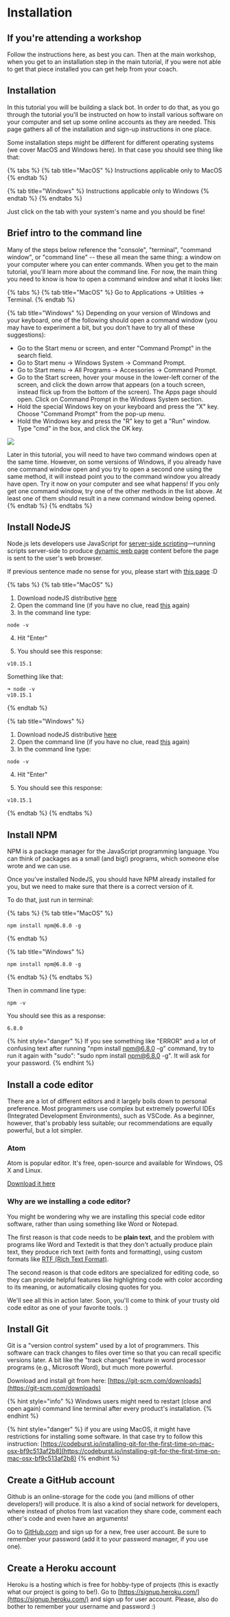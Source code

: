 # Installation

## If you're attending a workshop <a id="if-youre-attending-a-workshop"></a>

Follow the instructions here, as best you can. Then at the main workshop, when you get to an installation step in the main tutorial, if you were not able to get that piece installed you can get help from your coach.

## Installation

In this tutorial you will be building a slack bot. In order to do that, as you go through the tutorial you'll be instructed on how to install various software on your computer and set up some online accounts as they are needed. This page gathers all of the installation and sign-up instructions in one place.

Some installation steps might be different for different operating systems \(we cover MacOS and Windows here\). In that case you should see thing like that:

{% tabs %}
{% tab title="MacOS" %}
Instructions applicable only to MacOS
{% endtab %}

{% tab title="Windows" %}
Instructions applicable only to Windows
{% endtab %}
{% endtabs %}

Just click on the tab with your system's name and you should be fine!

## Brief intro to the command line <a id="brief-intro-to-the-command-line"></a>

Many of the steps below reference the "console", "terminal", "command window", or "command line" -- these all mean the same thing: a window on your computer where you can enter commands. When you get to the main tutorial, you'll learn more about the command line. For now, the main thing you need to know is how to open a command window and what it looks like:  


{% tabs %}
{% tab title="MacOS" %}
Go to Applications → Utilities → Terminal.
{% endtab %}

{% tab title="Windows" %}
Depending on your version of Windows and your keyboard, one of the following should open a command window \(you may have to experiment a bit, but you don't have to try all of these suggestions\):

* Go to the Start menu or screen, and enter "Command Prompt" in the search field.
* Go to Start menu → Windows System → Command Prompt.
* Go to Start menu → All Programs → Accessories → Command Prompt.
* Go to the Start screen, hover your mouse in the lower-left corner of the screen, and click the down arrow that appears \(on a touch screen, instead flick up from the bottom of the screen\). The Apps page should open. Click on Command Prompt in the Windows System section.
* Hold the special Windows key on your keyboard and press the "X" key. Choose "Command Prompt" from the pop-up menu.
* Hold the Windows key and press the "R" key to get a "Run" window. Type "cmd" in the box, and click the OK key.

![](.gitbook/assets/windows-plus-r.png)

Later in this tutorial, you will need to have two command windows open at the same time. However, on some versions of Windows, if you already have one command window open and you try to open a second one using the same method, it will instead point you to the command window you already have open. Try it now on your computer and see what happens! If you only get one command window, try one of the other methods in the list above. At least one of them should result in a new command window being opened.
{% endtab %}
{% endtabs %}

## Install NodeJS

Node.js lets developers use JavaScript for [server-side scripting](https://en.wikipedia.org/wiki/Server-side_scripting)—running scripts server-side to produce [dynamic web page](https://en.wikipedia.org/wiki/Dynamic_web_page) content before the page is sent to the user's web browser.

If previous sentence made no sense for you, please start with [this page](https://tutorial.djangogirls.org/en/how_the_internet_works/) :D

{% tabs %}
{% tab title="MacOS" %}
1. Download nodeJS distributive [here](https://nodejs.org/dist/v10.15.1/node-v10.15.1.pkg)
2. Open the command line \(if you have no clue, read [this](https://kiote1.gitbook.io/slackbotworkshop/more-info#brief-intro-to-the-command-line) again\)
3. In the command line type:

```text
node -v
```

4. Hit "Enter"

5. You should see this response:

```text
v10.15.1
```

Something like that:

```text
➜ node -v
v10.15.1
```
{% endtab %}

{% tab title="Windows" %}
1. Download nodeJS distributive [here](https://nodejs.org/dist/v10.15.1/node-v10.15.1-x64.msi)
2. Open the command line \(if you have no clue, read [this](https://kiote1.gitbook.io/slackbotworkshop/~/drafts/-LZ9oZ1zsvxmvkO4i5nG/primary/more-info#brief-intro-to-the-command-line) again\)
3. In the command line type:

```text
node -v
```

4. Hit "Enter"

5. You should see this response:

```text
v10.15.1
```
{% endtab %}
{% endtabs %}

## Install NPM

NPM is a package manager for the JavaScript programming language. You can think of packages as a small \(and big!\) programs, which someone else wrote and we can use. 

Once you've installed NodeJS, you should have NPM already installed for you, but we need to make sure that there is a correct version of it.

To do that, just run in terminal:

{% tabs %}
{% tab title="MacOS" %}
```text
npm install npm@6.8.0 -g
```
{% endtab %}

{% tab title="Windows" %}
```
npm install npm@6.8.0 -g
```
{% endtab %}
{% endtabs %}

Then in command line type:

```text
npm -v
```

You should see this as a response:

```text
6.8.0
```

{% hint style="danger" %}
If you see something like "ERROR" and a lot of confusing text after running "npm install npm@6.8.0 -g" command, try to run it again with "sudo": "sudo npm install npm@6.8.0 -g". It will ask for your password.
{% endhint %}

## Install a code editor <a id="install-a-code-editor"></a>

There are a lot of different editors and it largely boils down to personal preference. Most programmers use complex but extremely powerful IDEs \(Integrated Development Environments\), such as VSCode. As a beginner, however, that's probably less suitable; our recommendations are equally powerful, but a lot simpler.

### Atom

Atom is popular editor. It's free, open-source and available for Windows, OS X and Linux. 

[Download it here](https://atom.io/)  


### Why are we installing a code editor? <a id="why-are-we-installing-a-code-editor"></a>

You might be wondering why we are installing this special code editor software, rather than using something like Word or Notepad.

The first reason is that code needs to be **plain text**, and the problem with programs like Word and Textedit is that they don't actually produce plain text, they produce rich text \(with fonts and formatting\), using custom formats like [RTF \(Rich Text Format\)](https://en.wikipedia.org/wiki/Rich_Text_Format).

The second reason is that code editors are specialized for editing code, so they can provide helpful features like highlighting code with color according to its meaning, or automatically closing quotes for you.

We'll see all this in action later. Soon, you'll come to think of your trusty old code editor as one of your favorite tools. :\)

## Install Git <a id="install-git"></a>

Git is a "version control system" used by a lot of programmers. This software can track changes to files over time so that you can recall specific versions later. A bit like the "track changes" feature in word processor programs \(e.g., Microsoft Word\), but much more powerful.

Download and install git from here: [https://git-scm.com/downloads](https://git-scm.com/downloads)

{% hint style="info" %}
Windows users might need to restart \(close and open again\) command line terminal after every product's installation.
{% endhint %}

{% hint style="danger" %}
if you are using MacOS, it might have restrictions for installing some software. In that case try to follow this instruction: [https://codeburst.io/installing-git-for-the-first-time-on-mac-osx-bf9c513af2b8](https://codeburst.io/installing-git-for-the-first-time-on-mac-osx-bf9c513af2b8)
{% endhint %}

## Create a GitHub account <a id="create-a-github-account"></a>

Github is an online-storage for the code you \(and millions of other developers!\) will produce. It is also a kind of social network for developers, where instead of photos from last vacation they share code, comment each other's code and even have an arguments!

Go to [GitHub.com](https://www.github.com/) and sign up for a new, free user account. Be sure to remember your password \(add it to your password manager, if you use one\).

## Create a Heroku account

Heroku is a hosting which is free for hobby-type of projects \(this is exactly what our project is going to be!\). Go to [https://signup.heroku.com/](https://signup.heroku.com/) and sign up for user account. Please, also do bother to remember your username and password :\)

